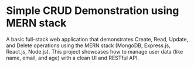 ﻿# Simple CRUD Demonstration using MERN stack
 
A basic full-stack web application that demonstrates Create, Read, Update, and Delete operations using the MERN stack (MongoDB, Express.js, React.js, Node.js). This project showcases how to manage user data (like name, email, and age) with a clean UI and RESTful API.

